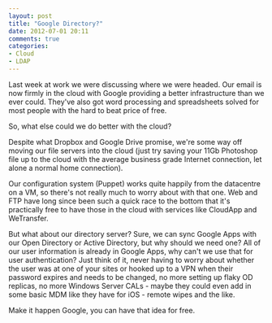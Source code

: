 ```yaml
---
layout: post
title: "Google Directory?"
date: 2012-07-01 20:11
comments: true
categories: 
- Cloud
- LDAP
---
```

Last week at work we were discussing where we were headed. Our email is now firmly in the cloud with Google providing a better infrastructure than we ever could. They've also got word processing and spreadsheets solved for most people with the hard to beat price of free. 

So, what else could we do better with the cloud? <!--more-->

Despite what Dropbox and Google Drive promise, we're some way off moving our file servers into the cloud (just try saving your 11Gb Photoshop file up to the cloud with the average business grade Internet connection, let alone a normal home connection). 

Our configuration system (Puppet) works quite happily from the datacentre on a VM, so there's not really much to worry about with that one. Web and FTP have long since been such a quick race to the bottom that it's practically free to have those in the cloud with services like CloudApp and WeTransfer. 

But what about our directory server? Sure, we can sync Google Apps with our Open Directory or Active Directory, but why should we need one? All of our user information is already in Google Apps, why can't we use that for user authentication? Just think of it, never having to worry about whether the user was at one of your sites or hooked up to a VPN when their password expires and needs to be changed, no more setting up flaky OD replicas, no more Windows Server CALs - maybe they could even add in some basic MDM like they have for iOS - remote wipes and the like. 

Make it happen Google, you can have that idea for free.